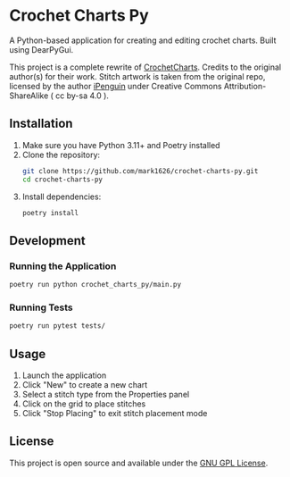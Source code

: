 # Crochet Charts Py

A Python-based application for creating and editing crochet charts. Built using DearPyGui.

This project is a complete rewrite of [CrochetCharts](https://github.com/iPenguin/CrochetCharts). Credits to the original author(s) for their work. Stitch artwork is taken from the original repo, licensed by the author [iPenguin](https://github.com/iPenguin) under Creative Commons Attribution-ShareAlike ( cc by-sa 4.0 ).


## Installation

1. Make sure you have Python 3.11+ and Poetry installed
2. Clone the repository:
   ```bash
   git clone https://github.com/mark1626/crochet-charts-py.git
   cd crochet-charts-py
   ```
3. Install dependencies:
   ```bash
   poetry install
   ```

## Development

### Running the Application
```bash
poetry run python crochet_charts_py/main.py
```

### Running Tests
```bash
poetry run pytest tests/
```

## Usage

1. Launch the application
2. Click "New" to create a new chart
3. Select a stitch type from the Properties panel
4. Click on the grid to place stitches
5. Click "Stop Placing" to exit stitch placement mode

## License

This project is open source and available under the [GNU GPL License](LICENSE).
